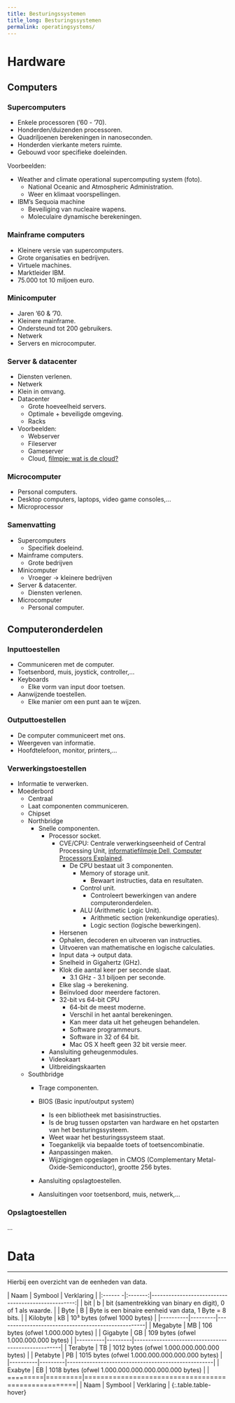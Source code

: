 ```yaml
---
title: Besturingssystemen
title_long: Besturingssystemen
permalink: operatingsystems/
---
```


# Hardware

## Computers
### Supercomputers
- Enkele processoren (’60 - ’70).
- Honderden/duizenden processoren.
- Quadriljoenen berekeningen in nanoseconden.
- Honderden vierkante meters ruimte.
- Gebouwd voor specifieke doeleinden.

Voorbeelden:
- Weather and climate operational supercomputing system (foto).
    - National Oceanic and Atmospheric Administration.
    - Weer en klimaat voorspellingen.
- IBM’s Sequoia machine
    - Beveiliging van nucleaire wapens.
    - Moleculaire dynamische berekeningen.

### Mainframe computers
- Kleinere versie van supercomputers.
- Grote organisaties en bedrijven.
- Virtuele machines.
- Marktleider IBM.
- 75.000 tot 10 miljoen euro.

### Minicomputer
- Jaren ’60 & ’70.
- Kleinere mainframe.
- Ondersteund tot 200 gebruikers.
- Netwerk
- Servers en microcomputer.

### Server & datacenter
- Diensten verlenen.
- Netwerk
- Klein in omvang.
- Datacenter
    - Grote hoeveelheid servers.
    - Optimale + beveiligde omgeving.
    - Racks
- Voorbeelden:
    - Webserver
    - Fileserver
    - Gameserver
    - Cloud, [filmpje: wat is de cloud?](https://www.youtube.com/watch?v=Mzl4Wud_Bp0)

### Microcomputer
- Personal computers.
- Desktop computers, laptops, video game consoles,…
- Microprocessor

### Samenvatting
- Supercomputers
    - Specifiek doeleind.
- Mainframe computers.
    - Grote bedrijven
- Minicomputer
    - Vroeger -> kleinere bedrijven
- Server & datacenter.
    - Diensten verlenen.
- Microcomputer
    - Personal computer.

## Computeronderdelen
### Inputtoestellen
- Communiceren met de computer.
- Toetsenbord, muis, joystick, controller,…
- Keyboards
    - Elke vorm van input door toetsen.
- Aanwijzende toestellen.
    - Elke manier om een punt aan te wijzen.

### Outputtoestellen
- De computer communiceert met ons.
- Weergeven van informatie.
- Hoofdtelefoon, monitor, printers,...

### Verwerkingstoestellen
- Informatie te verwerken.
- Moederbord
    - Centraal
    - Laat componenten communiceren.
    - Chipset
    - Northbridge
        - Snelle componenten.
            - Processor socket.
                - CVE/CPU: Centrale verwerkingseenheid of Central Processing Unit, [informatiefilmpje Dell, Computer Processors Explained](https://www.youtube.com/watch?v=lxnlyJYZ6Vw).
                    - De CPU bestaat uit 3 componenten.
                        - Memory of storage unit.
                            - Bewaart instructies, data en resultaten.
                        - Control unit.
                            - Controleert bewerkingen van andere computeronderdelen.
                        - ALU (Arithmetic Logic Unit).
                            - Arithmetic section (rekenkundige operaties).
                            - Logic section (logische bewerkingen).
                - Hersenen
                - Ophalen, decoderen en uitvoeren van instructies.
                - Uitvoeren van mathematische en logische calculaties.
                - Input data -> output data.
                - Snelheid in Gigahertz (GHz).
                - Klok die aantal keer per seconde slaat.
                    - 3.1 GHz - 3.1 biljoen per seconde.
                - Elke slag -> berekening.
                - Beïnvloed door meerdere factoren.
                - 32-bit vs 64-bit CPU
                    - 64-bit de meest moderne.
                    - Verschil in het aantal berekeningen.
                    - Kan meer data uit het geheugen behandelen.
                    - Software programmeurs.
                    - Software in 32 of 64 bit.
                    - Mac OS X heeft geen 32 bit versie meer.
            - Aansluiting geheugenmodules.
            - Videokaart
            - Uitbreidingskaarten
    - Southbridge
        - Trage componenten.
        - BIOS (Basic input/output system)
            - Is een bibliotheek met basisinstructies.
            - Is de brug tussen opstarten van hardware en het opstarten van het besturingssysteem.
            - Weet waar het besturingssysteem staat.
            - Toegankelijk via bepaalde toets of toetsencombinatie.
            - Aanpassingen maken.
            - Wijzigingen opgeslagen in CMOS (Complementary Metal-Oxide-Semiconductor), grootte 256 bytes.

        - Aansluiting opslagtoestellen.
        - Aansluitingen voor toetsenbord, muis, netwerk,…

### Opslagtoestellen
...


# Data
------

Hierbij een overzicht van de eenheden van data.

| Naam     | Symbool | Verklaring                                         |
|:------  -|:-------:|---------------------------------------------------:|
| bit      | b       | bit (samentrekking van binary en digit), 0 of 1 als waarde. |
| Byte     | B       | Byte is een binaire eenheid van data, 1 Byte = 8 bits. |
| Kilobyte | kB      | 10³ bytes (ofwel 1000 bytes)                       |
|----------|---------|----------------------------------------------------|
| Megabyte | MB      | 106 bytes (ofwel 1.000.000 bytes)                  |
| Gigabyte | GB      | 109 bytes (ofwel 1.000.000.000 bytes)              |
|----------|---------|----------------------------------------------------|
| Terabyte | TB      | 1012 bytes (ofwel 1.000.000.000.000 bytes)         |
| Petabyte | PB      | 1015 bytes (ofwel 1.000.000.000.000.000 bytes)     |
|----------|---------|----------------------------------------------------|
| Exabyte  | EB      | 1018 bytes (ofwel 1.000.000.000.000.000.000 bytes) |
| =========|=========|====================================================|
| Naam     | Symbool | Verklaring                                         |
{:.table.table-hover}